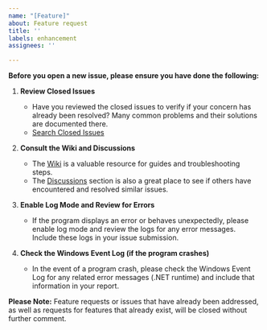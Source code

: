 ```yaml
---
name: "[Feature]"
about: Feature request
title: ''
labels: enhancement
assignees: ''

---
```


**Before you open a new issue, please ensure you have done the following:**

1. **Review Closed Issues**
   - Have you reviewed the closed issues to verify if your concern has already been resolved? Many common problems and their solutions are documented there.
   - [Search Closed Issues](https://github.com/Crunchy-DL/Crunchy-Downloader/issues?q=is%3Aissue+is%3Aclosed)

2. **Consult the Wiki and Discussions**
   - The [Wiki](https://github.com/Crunchy-DL/Crunchy-Downloader/wiki) is a valuable resource for guides and troubleshooting steps.
   - The [Discussions](https://github.com/Crunchy-DL/Crunchy-Downloader/discussions) section is also a great place to see if others have encountered and resolved similar issues.

3. **Enable Log Mode and Review for Errors**
   - If the program displays an error or behaves unexpectedly, please enable log mode and review the logs for any error messages. Include these logs in your issue submission.

4. **Check the Windows Event Log (if the program crashes)**
   - In the event of a program crash, please check the Windows Event Log for any related error messages (.NET runtime) and include that information in your report.

**Please Note:** Feature requests or issues that have already been addressed, as well as requests for features that already exist, will be closed without further comment.
